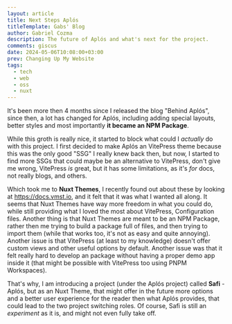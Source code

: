 ```yaml
---
layout: article
title: Next Steps Aplós
titleTemplate: Gabs' Blog
author: Gabriel Cozma
description: The future of Aplós and what's next for the project.
comments: giscus
date: 2024-05-06T10:08:00+03:00
prev: Changing Up My Website
tags:
  - tech
  - web
  - oss
  - nuxt
---
```


It's been more then 4 months since I released the blog "Behind Aplós", since then, a lot has changed for Aplós, including adding special layouts, better styles and most importantly **it became an NPM Package**.

While this groth is really nice, it started to block what could I _actually_ do with this project. I first decided to make Aplós an VitePress theme because this was the only good "SSG" I really knew back then, but now, I started to find more SSGs that could maybe be an alternative to VitePress, don't give me wrong, VitePress _is_ great, but it has some limitations, as it's _for_ docs, not really blogs, and others.

Which took me to **Nuxt Themes**, I recently found out about these by looking at <https://docs.vmst.io>, and it felt that it was what I wanted all along. It seems that Nuxt Themes have way more freedom in what you could do, while still providing what I loved the most about VitePress, Configuration files. Another thing is that Nuxt Themes are meant to be an NPM Package, rather then me trying to build a package full of files, and then trying to import them (while that works too, it's not as easy and quite annoying). Another issue is that VitePress (at least to my knowledge) doesn't offer custom views and other useful options by default. Another issue was that it felt really hard to develop an package without having a proper demo app inside it (that might be possible with VitePress too using PNPM Workspaces).

That's why, I am introducing a project (under the Aplós project) called **Safi** - Aplós, but as an Nuxt Theme, that might offer in the future more options and a better user experience for the reader then what Aplós provides, that could lead to the two project switching roles. Of course, Safi is still an _experiment_ as it is, and might not even fully take off.
